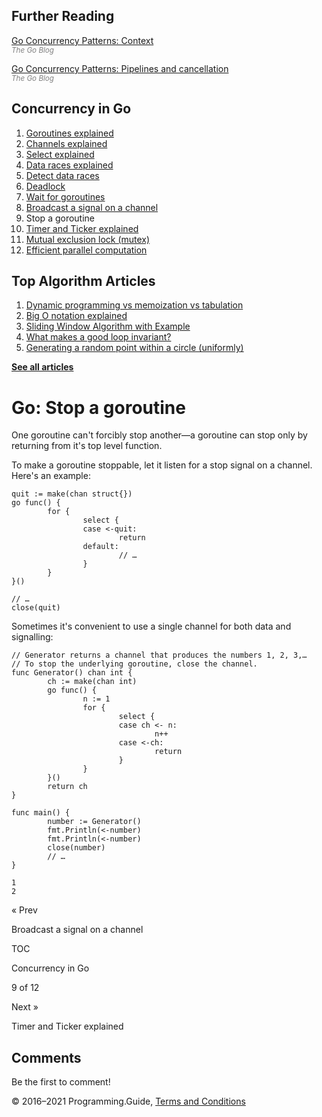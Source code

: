 



## Further Reading

[Go Concurrency Patterns: Context](https://blog.golang.org/context)  
<span style="color: grey; font-style: italic; font-size: smaller">The Go Blog</span>

[Go Concurrency Patterns: Pipelines and cancellation](https://blog.golang.org/pipelines)  
<span style="color: grey; font-style: italic; font-size: smaller">The Go Blog</span>

## Concurrency in Go

1.  [Goroutines explained](goroutines-explained.html)
2.  [Channels explained](channels-explained.html)
3.  [Select explained](select-explained.html)
4.  [Data races explained](data-races-explained.html)
5.  [Detect data races](detect-data-races.html)
6.  [Deadlock](detect-deadlock.html)
7.  [Wait for goroutines](wait-for-goroutines-waitgroup.html)
8.  [Broadcast a signal on a channel](broadcast-channel.html)
9.  Stop a goroutine
10. [Timer and Ticker explained](time-reset-wait-stop-timeout-cancel-interval.html)
11. [Mutual exclusion lock (mutex)](mutex-explained.html)
12. [Efficient parallel computation](efficient-parallel-computation.html)



## Top Algorithm Articles

1.  [Dynamic programming vs memoization vs tabulation](../dynamic-programming-vs-memoization-vs-tabulation.html)
2.  [Big O notation explained](../big-o-notation-explained.html)
3.  [Sliding Window Algorithm with Example](../sliding-window-example.html)
4.  [What makes a good loop invariant?](../what-makes-a-good-loop-invariant.html)
5.  [Generating a random point within a circle (uniformly)](../random-point-within-circle.html)

[**See all articles**](../index.html)

# Go: Stop a goroutine

One goroutine can't forcibly stop another—a gorou­tine can stop only by returning from it's top level function.

To make a goroutine stoppable, let it listen for a stop signal on a channel. Here's an example:

    quit := make(chan struct{})
    go func() {
            for {
                    select {
                    case <-quit:
                            return
                    default:
                            // …
                    }
            }
    }()

    // …
    close(quit)

Sometimes it's convenient to use a single channel for both data and signalling:

    // Generator returns a channel that produces the numbers 1, 2, 3,…
    // To stop the underlying goroutine, close the channel.
    func Generator() chan int {
            ch := make(chan int)
            go func() {
                    n := 1
                    for {
                            select {
                            case ch <- n:
                                    n++
                            case <-ch:
                                    return
                            }
                    }
            }()
            return ch
    }

    func main() {
            number := Generator()
            fmt.Println(<-number)
            fmt.Println(<-number)
            close(number)
            // …
    }

    1
    2

<a href="broadcast-channel.html" class="prev"></a>

« Prev

Broadcast a signal on a channel

[](go-concurrency-tutorial.html#toc)

TOC

Concurrency in Go

9 of 12

<a href="time-reset-wait-stop-timeout-cancel-interval.html" class="next"></a>

Next »

Timer and Ticker explained

## Comments

Be the first to comment!

© 2016–2021 Programming.Guide, [Terms and Conditions](../terms-and-conditions.html)
